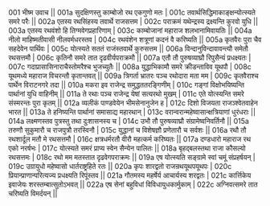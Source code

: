 001        भीष्म उवाच ||
001a	सुदक्षिणस्तु काम्बोजो रथ एकगुणो मतः |
001c	तवार्थसिद्धिमाकाङ्क्षन्योत्स्यते समरे परैः ||
002a	एतस्य रथसिंहस्य तवार्थे राजसत्तम |
002c	पराक्रमं यथेन्द्रस्य द्रक्ष्यन्ति कुरवो युधि ||
003a	एतस्य रथवंशो हि तिग्मवेगप्रहारिणाम् |
003c	काम्बोजानां महाराज शलभानामिवायतिः ||
004a	नीलो माहिष्मतीवासी नीलवर्मधरस्तव | 
004c	रथवंशेन शत्रूणां कदनं वै करिष्यति ||
005a	कृतवैरः पुरा चैव सहदेवेन पार्थिवः  |
005c	योत्स्यते सततं राजंस्तवार्थे कुरुसत्तम  ||
006a	विन्दानुविन्दावावन्त्यौ समेतौ रथसत्तमौ | 
006c	कृतिनौ समरे तात दृढवीर्यपराक्रमौ  ||
007a	एतौ तौ पुरुषव्याघ्रौ रिपुसैन्यं प्रधक्ष्यतः  |
007c	गदाप्रासासिनाराचैस्तोमरैश्च भुजच्युतैः ||
008a	युद्धाभिकामौ समरे क्रीडन्ताविव यूथपौ  |
008c	यूथमध्ये महाराज विचरन्तौ कृतान्तवत् ||
009a	त्रिगर्ता भ्रातरः पञ्च रथोदारा मता मम |
009c	कृतवैराश्च पार्थेन विराटनगरे तदा ||
010a	मकरा इव राजेन्द्र समुद्धततरङ्गिणीम् |
010c	गङ्गां विक्षोभयिष्यन्ति पार्थानां युधि वाहिनीम् ||
011a	ते रथाः पञ्च राजेन्द्र येषां सत्यरथो मुखम् |
011c	एते योत्स्यन्ति समरे संस्मरन्तः पुरा कृतम् ||
012a	व्यलीकं पाण्डवेयेन भीमसेनानुजेन ह |
012c	दिशो विजयता राजञ्श्वेतवाहेन भारत ||
013a	ते हनिष्यन्ति पार्थानां समासाद्य महारथान् |
013c	वरान्वरान्महेष्वासान्क्षत्रियाणां धुरंधराः ||
014a	लक्ष्मणस्तव पुत्रस्तु तथा दुःशासनस्य च |
014c	उभौ तौ पुरुषव्याघ्रौ संग्रामेष्वनिवर्तिनौ ||
015a	तरुणौ सुकुमारौ च राजपुत्रौ तरस्विनौ |
015c	युद्धानां च विशेषज्ञौ प्रणेतारौ च सर्वशः ||
016a	रथौ तौ रथशार्दूल मतौ मे रथसत्तमौ |
016c	क्षत्रधर्मरतौ वीरौ महत्कर्म करिष्यतः ||
017a	दण्डधारो महाराज रथ एको नरर्षभः |
017c	योत्स्यते समरं प्राप्य स्वेन सैन्येन पालितः ||
018a	बृहद्बलस्तथा राजा कौसल्यो रथसत्तमः |
018c	रथो मम मतस्तात दृढवेगपराक्रमः ||
019a	एष योत्स्यति सङ्ग्रामे स्वां चमूं संप्रहर्षयन् |
019c	उग्रायुधो महेष्वासो धार्तराष्ट्रहिते रतः ||
020a	कृपः शारद्वतो राजन्रथयूथपयूथपः |
020c	प्रियान्प्राणान्परित्यज्य प्रधक्ष्यति रिपूंस्तव ||
021a	गौतमस्य महर्षेर्य आचार्यस्य शरद्वतः |
021c	कार्त्तिकेय इवाजेयः शरस्तम्बात्सुतोऽभवत् ||
022a	एष सेनां बहुविधां विविधायुधकार्मुकाम् |
022c	अग्निवत्समरे तात चरिष्यति विमर्दयन् ||
